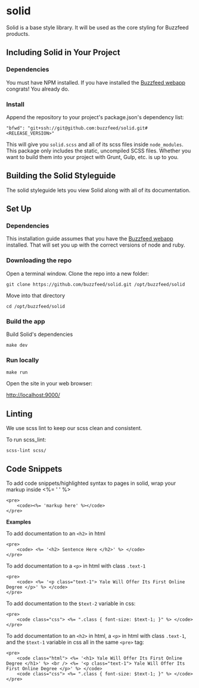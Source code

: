 # solid

Solid is a base style library. It will be used as the core styling for Buzzfeed products.

## Including Solid in Your Project

### Dependencies
You must have NPM installed. If you have installed the [Buzzfeed webapp](https://github.com/buzzfeed/buzzfeed) congrats! You already do.

### Install
Append the repository to your project's package.json's dependency list:
 ```
 "bfwd": "git+ssh://git@github.com:buzzfeed/solid.git#<RELEASE_VERSION>"
 ```
This will give you `solid.scss` and all of its scss files inside `node_modules`. This package only includes the static, uncompiled SCSS files. Whether you want to build them into your project with Grunt, Gulp, etc. is up to you.

## Building the Solid Styleguide
The solid styleguide lets you view Solid along with all of its documentation.

## Set Up

### Dependencies

This installation guide assumes that you have the [Buzzfeed webapp](https://github.com/buzzfeed/buzzfeed) installed. That will set you up with the correct versions of node and ruby.

### Downloading the repo

Open a terminal window. Clone the repo into a new folder:

`git clone https://github.com/buzzfeed/solid.git /opt/buzzfeed/solid`

Move into that directory

`cd /opt/buzzfeed/solid`

### Build the app

Build Solid's dependencies

`make dev`

### Run locally

`make run`

Open the site in your web browser:

<http://localhost:9000/>

## Linting

We use scss lint to keep our scss clean and consistent.

To run scss_lint:

`scss-lint scss/`

## Code Snippets

To add code snippets/highlighted syntax to pages in solid, wrap your markup inside <%= ' ' %>
```
<pre>
    <code><%= 'markup here' %></code>
</pre>
```


**Examples**

To add documentation to an `<h2>` in html

```
<pre>
    <code> <%= '<h2> Sentence Here </h2>' %> </code>
</pre>
```


To add documentation to a `<p>` in html with class `.text-1`

```
<pre>
    <code> <%= '<p class="text-1"> Yale Will Offer Its First Online Degree </p>' %> </code>
</pre>
```


To add documentation to the `$text-2` variable in css:

```
<pre>
    <code class="css"> <%= ".class { font-size: $text-1; }" %> </code>
</pre>
```


To add documentation to an `<h2>` in html, a `<p>` in html with class `.text-1`, and the `$text-1` variable in css all in the same `<pre>` tag: 

```
<pre>
    <code class="html"> <%= '<h1> Yale Will Offer Its First Online Degree </h1>' %> <br /> <%= '<p class="text-1"> Yale Will Offer Its First Online Degree </p>' %> </code>
    <code class="css"> <%= ".class { font-size: $text-1; }" %> </code>
</pre>
```
